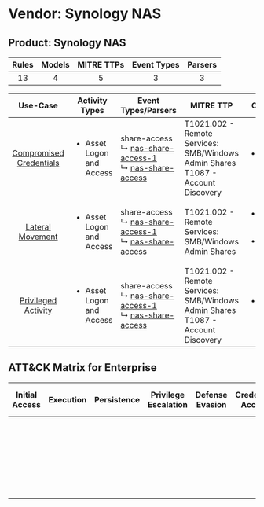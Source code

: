 Vendor: Synology NAS
====================
Product: Synology NAS
---------------------
| Rules | Models | MITRE TTPs | Event Types | Parsers |
|:-----:|:------:|:----------:|:-----------:|:-------:|
|  13   |   4    |     5      |      3      |    3    |

|                                 Use-Case                                  | Activity Types                           | Event Types/Parsers                                                                                                                                                 | MITRE TTP                                                                              | Content                                             |
|:-------------------------------------------------------------------------:| ---------------------------------------- | ------------------------------------------------------------------------------------------------------------------------------------------------------------------- | -------------------------------------------------------------------------------------- | --------------------------------------------------- |
| [Compromised Credentials](../UseCases/usecase_compromised_credentials.md) | <ul><li>Asset Logon and Access</li></ul> |  share-access<br> ↳ [nas-share-access-1](../Parsers/parserContent_nas-share-access-1.md)<br> ↳ [nas-share-access](../Parsers/parserContent_nas-share-access.md)<br> | T1021.002 - Remote Services: SMB/Windows Admin Shares<br>T1087 - Account Discovery<br> | <ul><li>2 Rules</li></ul>                           |
|        [Lateral Movement](../UseCases/usecase_lateral_movement.md)        | <ul><li>Asset Logon and Access</li></ul> |  share-access<br> ↳ [nas-share-access-1](../Parsers/parserContent_nas-share-access-1.md)<br> ↳ [nas-share-access](../Parsers/parserContent_nas-share-access.md)<br> | T1021.002 - Remote Services: SMB/Windows Admin Shares<br>                              | <ul><li>9 Rules</li></ul><ul><li>4 Models</li></ul> |
|     [Privileged Activity](../UseCases/usecase_privileged_activity.md)     | <ul><li>Asset Logon and Access</li></ul> |  share-access<br> ↳ [nas-share-access-1](../Parsers/parserContent_nas-share-access-1.md)<br> ↳ [nas-share-access](../Parsers/parserContent_nas-share-access.md)<br> | T1021.002 - Remote Services: SMB/Windows Admin Shares<br>T1087 - Account Discovery<br> | <ul><li>2 Rules</li></ul>                           |

ATT&CK Matrix for Enterprise
----------------------------
| Initial Access | Execution | Persistence | Privilege Escalation | Defense Evasion | Credential Access | Discovery                                                              | Lateral Movement                                                                                                                                                       | Collection | Command and Control | Exfiltration | Impact |
| -------------- | --------- | ----------- | -------------------- | --------------- | ----------------- | ---------------------------------------------------------------------- | ---------------------------------------------------------------------------------------------------------------------------------------------------------------------- | ---------- | ------------------- | ------------ | ------ |
|                |           |             |                      |                 |                   | [Account Discovery](https://attack.mitre.org/techniques/T1087)<br><br> | [Remote Services](https://attack.mitre.org/techniques/T1021)<br><br>[Remote Services: SMB/Windows Admin Shares](https://attack.mitre.org/techniques/T1021/002)<br><br> |            |                     |              |        |